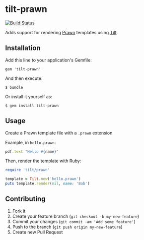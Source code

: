 # tilt-prawn
[![Build Status](https://travis-ci.org/fengb/tilt-prawn.png?branch=master)](https://travis-ci.org/fengb/tilt-prawn)

Adds support for rendering [Prawn](http://prawn.majesticseacreature.com/) templates using [Tilt](https://github.com/rtomayko/tilt).

## Installation

Add this line to your application's Gemfile:

    gem 'tilt-prawn'

And then execute:

    $ bundle

Or install it yourself as:

    $ gem install tilt-prawn

## Usage

Create a Prawn template file with a `.prawn` extension

Example, in `hello.prawn`:

```ruby
pdf.text "Hello #{name}"
```

Then, render the template with Ruby:

```ruby
require 'tilt/prawn'

template = Tilt.new('hello.prawn')
puts template.render(nil, name: 'Bob')
```

## Contributing

1. Fork it
2. Create your feature branch (`git checkout -b my-new-feature`)
3. Commit your changes (`git commit -am 'Add some feature'`)
4. Push to the branch (`git push origin my-new-feature`)
5. Create new Pull Request
